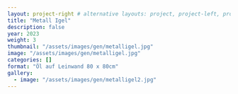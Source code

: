 ```yaml
---
layout: project-right # alternative layouts: project, project-left, project-right, project-top
title: "Metall Igel"
description: false
year: 2023
weight: 3
thumbnail: "/assets/images/gen/metalligel.jpg"
image: "/assets/images/gen/metalligel.jpg"
categories: []
format: "Öl auf Leinwand 80 x 80cm"
gallery:
  - image: "/assets/images/gen/metalligel2.jpg"
---
```

